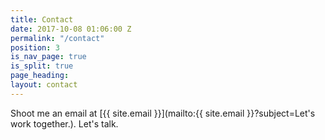```yaml
---
title: Contact
date: 2017-10-08 01:06:00 Z
permalink: "/contact"
position: 3
is_nav_page: true
is_split: true
page_heading: 
layout: contact
---
```


Shoot me an email at [{{ site.email }}](mailto:{{ site.email }}?subject=Let's work together.). Let's talk.
